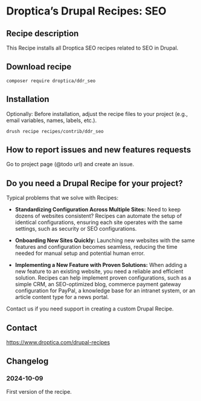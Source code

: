 # Droptica’s Drupal Recipes: SEO

## Recipe description

This Recipe installs all Droptica SEO recipes related to SEO in Drupal.


## Download recipe

```shell
composer require droptica/ddr_seo
```

## Installation

Optionally: Before installation, adjust the recipe files to your project (e.g., email variables, names, labels, etc.).

```shell
drush recipe recipes/contrib/ddr_seo
```

## How to report issues and new features requests

Go to project page (@todo url) and create an issue.

## Do you need a Drupal Recipe for your project?

Typical problems that we solve with Recipes:

* **Standardizing Configuration Across Multiple Sites:**
  Need to keep dozens of websites consistent? Recipes can automate the setup of identical configurations, ensuring each site operates with the same settings, such as security or SEO configurations.

* **Onboarding New Sites Quickly:**
  Launching new websites with the same features and configuration becomes seamless, reducing the time needed for manual setup and potential human error.

* **Implementing a New Feature with Proven Solutions:**
  When adding a new feature to an existing website, you need a reliable and efficient solution. Recipes can help implement proven configurations, such as a simple CRM, an SEO-optimized blog, commerce payment gateway configuration for PayPal, a knowledge base for an intranet system, or an article content type for a news portal.

Contact us if you need support in creating a custom Drupal Recipe.

## Contact

https://www.droptica.com/drupal-recipes


## Changelog

### 2024-10-09
First version of the recipe.